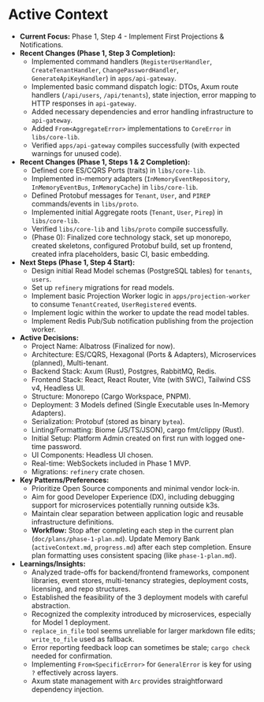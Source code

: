 # Active Context

* **Current Focus:** Phase 1, Step 4 - Implement First Projections & Notifications.
* **Recent Changes (Phase 1, Step 3 Completion):**
  * Implemented command handlers (`RegisterUserHandler`, `CreateTenantHandler`, `ChangePasswordHandler`, `GenerateApiKeyHandler`) in `apps/api-gateway`.
  * Implemented basic command dispatch logic: DTOs, Axum route handlers (`/api/users`, `/api/tenants`), state injection, error mapping to HTTP responses in `api-gateway`.
  * Added necessary dependencies and error handling infrastructure to `api-gateway`.
  * Added `From<AggregateError>` implementations to `CoreError` in `libs/core-lib`.
  * Verified `apps/api-gateway` compiles successfully (with expected warnings for unused code).
* **Recent Changes (Phase 1, Steps 1 & 2 Completion):**
  * Defined core ES/CQRS Ports (traits) in `libs/core-lib`.
  * Implemented in-memory adapters (`InMemoryEventRepository`, `InMemoryEventBus`, `InMemoryCache`) in `libs/core-lib`.
  * Defined Protobuf messages for `Tenant`, `User`, and `PIREP` commands/events in `libs/proto`.
  * Implemented initial Aggregate roots (`Tenant`, `User`, `Pirep`) in `libs/core-lib`.
  * Verified `libs/core-lib` and `libs/proto` compile successfully.
  * (Phase 0): Finalized core technology stack, set up monorepo, created skeletons, configured Protobuf build, set up frontend, created infra placeholders, basic CI, basic embedding.
* **Next Steps (Phase 1, Step 4 Start):**
  * Design initial Read Model schemas (PostgreSQL tables) for `tenants`, `users`.
  * Set up `refinery` migrations for read models.
  * Implement basic Projection Worker logic in `apps/projection-worker` to consume `TenantCreated`, `UserRegistered` events.
  * Implement logic within the worker to update the read model tables.
  * Implement Redis Pub/Sub notification publishing from the projection worker.
* **Active Decisions:**
  * Project Name: Albatross (Finalized for now).
  * Architecture: ES/CQRS, Hexagonal (Ports & Adapters), Microservices (planned), Multi-tenant.
  * Backend Stack: Axum (Rust), Postgres, RabbitMQ, Redis.
  * Frontend Stack: React, React Router, Vite (with SWC), Tailwind CSS v4, Headless UI.
  * Structure: Monorepo (Cargo Workspace, PNPM).
  * Deployment: 3 Models defined (Single Executable uses In-Memory Adapters).
  * Serialization: Protobuf (stored as binary `bytea`).
  * Linting/Formatting: Biome (JS/TS/JSON), cargo fmt/clippy (Rust).
  * Initial Setup: Platform Admin created on first run with logged one-time password.
  * UI Components: Headless UI chosen.
  * Real-time: WebSockets included in Phase 1 MVP.
  * Migrations: `refinery` crate chosen.
* **Key Patterns/Preferences:**
  * Prioritize Open Source components and minimal vendor lock-in.
  * Aim for good Developer Experience (DX), including debugging support for microservices potentially running outside k3s.
  * Maintain clear separation between application logic and reusable infrastructure definitions.
  * **Workflow:** Stop after completing each step in the current plan (`doc/plans/phase-1-plan.md`). Update Memory Bank (`activeContext.md`, `progress.md`) after each step completion. Ensure plan formatting uses consistent spacing (like `phase-1-plan.md`).
* **Learnings/Insights:**
  * Analyzed trade-offs for backend/frontend frameworks, component libraries, event stores, multi-tenancy strategies, deployment costs, licensing, and repo structures.
  * Established the feasibility of the 3 deployment models with careful abstraction.
  * Recognized the complexity introduced by microservices, especially for Model 1 deployment.
  * `replace_in_file` tool seems unreliable for larger markdown file edits; `write_to_file` used as fallback.
  * Error reporting feedback loop can sometimes be stale; `cargo check` needed for confirmation.
  * Implementing `From<SpecificError>` for `GeneralError` is key for using `?` effectively across layers.
  * Axum state management with `Arc` provides straightforward dependency injection.
